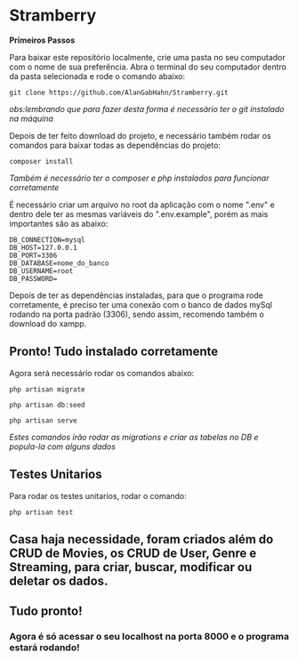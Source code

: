 # Stramberry


**Primeiros Passos**

Para baixar este repositório localmente, crie uma pasta no seu computador com o nome de sua preferência.
Abra o terminal do seu computador dentro da pasta selecionada e rode o comando abaixo: 

```
git clone https://github.com/AlanGabHahn/Stramberry.git
```

*obs:lembrando que para fazer desta forma é necessário ter o git instalado na máquina*

Depois de ter feito download do projeto, e necessário também rodar os comandos para baixar todas as dependências do projeto: 

```
composer install
```

*Também é necessário ter o composer e php instalados para funcionar corretamente*

É necessário criar um arquivo no root da aplicação com o nome ".env" e dentro dele ter as mesmas variáveis do ".env.example", porém as mais importantes são as abaixo: 

```
DB_CONNECTION=mysql
DB_HOST=127.0.0.1
DB_PORT=3306
DB_DATABASE=nome_do_banco
DB_USERNAME=root
DB_PASSWORD=
```

Depois de ter as dependências instaladas, para que o programa rode corretamente, é preciso ter uma conexão com o banco de dados mySql rodando na porta padrão (3306), sendo assim, recomendo também o download do xampp.

## Pronto! Tudo instalado corretamente

Agora será necessário rodar os comandos abaixo:

```
php artisan migrate
```
```
php artisan db:seed
```

```
php artisan serve
```

*Estes comandos irão rodar as migrations e criar as tabelas no DB e popula-la com alguns dados*

## Testes Unitarios 

Para rodar os testes unitarios, rodar o comando:

```
php artisan test
```

## Casa haja necessidade, foram criados além do CRUD de Movies, os CRUD de User, Genre e Streaming, para criar, buscar, modificar ou deletar os dados.
## Tudo pronto!

### Agora é só acessar o seu localhost na porta 8000 e o programa estará rodando!